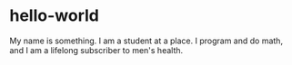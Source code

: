 # hello-world
My name is something. 
I am a student at a place. 
I program and do math, and I am a lifelong subscriber to men's health.
